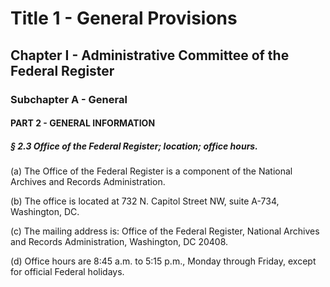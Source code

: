 
# Title 1 - General Provisions
## Chapter I - Administrative Committee of the Federal Register
### Subchapter A - General
#### PART 2 - GENERAL INFORMATION
##### § 2.3 Office of the Federal Register; location; office hours.

(a) The Office of the Federal Register is a component of the National Archives and Records Administration.

(b) The office is located at 732 N. Capitol Street NW, suite A-734, Washington, DC.

(c) The mailing address is: Office of the Federal Register, National Archives and Records Administration, Washington, DC 20408.

(d) Office hours are 8:45 a.m. to 5:15 p.m., Monday through Friday, except for official Federal holidays.
